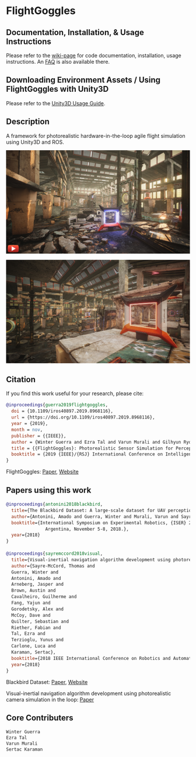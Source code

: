 # FlightGoggles

## Documentation, Installation, & Usage Instructions
Please refer to the [wiki-page](https://github.com/mit-fast/FlightGoggles/wiki) for code documentation, installation, usage instructions. An [FAQ](https://github.com/mit-fast/FlightGoggles/wiki/FAQ) is also available there.

## Downloading Environment Assets / Using FlightGoggles with Unity3D

Please refer to the [Unity3D Usage Guide](https://github.com/mit-fast/FlightGoggles/wiki/Unity3D-Usage_Guide).

## Description

A framework for photorealistic hardware-in-the-loop agile flight simulation using Unity3D and ROS.

[![Video Link](Images/Abandoned_Factory_2.jpg)](https://www.youtube.com/watch?v=QCnU_M6DhYU)

![](Images/Abandoned_Factory25.jpg)



## Citation
If you find this work useful for your research, please cite:
```bibtex
@inproceedings{guerra2019flightgoggles,
  doi = {10.1109/iros40897.2019.8968116},
  url = {https://doi.org/10.1109/iros40897.2019.8968116},
  year = {2019},
  month = nov,
  publisher = {{IEEE}},
  author = {Winter Guerra and Ezra Tal and Varun Murali and Gilhyun Ryou and Sertac Karaman},
  title = {{FlightGoggles}: Photorealistic Sensor Simulation for Perception-driven Robotics using Photogrammetry and Virtual Reality},
  booktitle = {2019 {IEEE}/{RSJ} International Conference on Intelligent Robots and Systems ({IROS})}
}
```
FlightGoggles: [Paper](https://arxiv.org/abs/1905.11377), [Website](http://flightgoggles.mit.edu)

## Papers using this work

```bibtex
@inproceedings{antonini2018blackbird,
  title={The Blackbird Dataset: A large-scale dataset for UAV perception in aggressive flight},
  author={Antonini, Amado and Guerra, Winter and Murali, Varun and Sayre-McCord, Thomas and Karaman, Sertac},
  booktitle={International Symposium on Experimental Robotics, {ISER} 2018, Buenos Aires,
               Argentina, November 5-8, 2018.},
  year={2018}
}

@inproceedings{sayremccord2018visual,
  title={Visual-inertial navigation algorithm development using photorealistic camera simulation in the loop},
  author={Sayre-McCord, Thomas and
  Guerra, Winter and
  Antonini, Amado and
  Arneberg, Jasper and
  Brown, Austin and
  Cavalheiro, Guilherme and
  Fang, Yajun and
  Gorodetsky, Alex and
  McCoy, Dave and
  Quilter, Sebastian and
  Riether, Fabian and
  Tal, Ezra and
  Terzioglu, Yunus and
  Carlone, Luca and
  Karaman, Sertac},
  booktitle={2018 IEEE International Conference on Robotics and Automation (ICRA)},
  year={2018}
}
```
Blackbird Dataset: [Paper](https://arxiv.org/abs/1810.01987), [Website](https://github.com/mit-fast/Blackbird-Dataset)

Visual-inertial navigation algorithm development using photorealistic camera simulation in the loop: [Paper](https://doi.org/10.1109/icra.2018.8460692)

## Core Contributers

```
Winter Guerra
Ezra Tal
Varun Murali
Sertac Karaman
```
